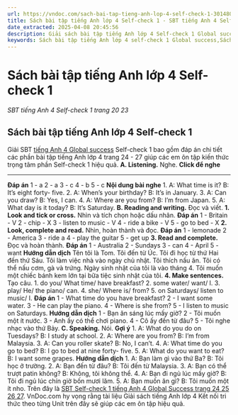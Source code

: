 ```yaml
---
url: https://vndoc.com/sach-bai-tap-tieng-anh-lop-4-self-check-1-301480
title: Sách bài tập tiếng Anh lớp 4 Self-check 1 - SBT tiếng Anh 4 Self-check 1 trang 20 23 - VnDoc.com
date_extracted: 2025-04-08 20:45:56
description: Giải sách bài tập tiếng Anh lớp 4 Self-check 1 Global success trang 24 27 hướng dẫn soạn bài tập SBT Self-check 1 lớp 4 giúp các em chuẩn bị bài tập hiệu quả.
keywords: Sách bài tập tiếng Anh lớp 4 self-check 1 Global success,Sách bài tập tiếng Anh 4 self-check 1 Global success,Sách bài tập tiếng Anh lớp 4 self-check 1,Sách bài tập tiếng Anh 4 self-check 1,SBT tiếng Anh 4 self-check 1 trang 24 27,sách bài tập tiếng anh lớp 4 self-check 1 trang 24 27,sách bài tập tiếng anh lớp 4 global success self-check 1,sách bài tập tiếng anh 4 global success self-check 1
---
```


# Sách bài tập tiếng Anh lớp 4 Self-check 1
 _SBT tiếng Anh 4 Self-check 1 trang 20 23_
## Sách bài tập tiếng Anh lớp 4 Self-check 1
Giải SBT [tiếng Anh 4 Global success](<https://vndoc.com/tieng-anh-lop-4-global-success>) Self-check 1 bao gồm đáp án chi tiết các phần bài tập tiếng Anh lớp 4 trang 24 - 27 giúp các em ôn tập kiến thức trọng tâm phần Self-check 1 hiệu quả.
**A. Listening.** Nghe.
**Click để nghe**
****
**Đáp án**
1 - a
2 - a
3 - c
4 - b
5 - c
**Nội dung bài nghe**
1\. A: What time is it?
B: It’s eight forty- five.
2\. A: When’s your birthday?
B: It’s in January.
3\. A: Can you draw?
B: Yes, I can.
4\. A: Where are you from?
B: I’m from Japan.
5\. A: What day is it today?
B: It’s Saturday.
**B. Reading and writing.** Đọc và viết. 
**1\. Look and tick or cross.** Nhìn và tích chọn hoặc dấu nhân.
**Đáp án**
1 - Britain - V
2 - chip - X
3 - listen to music - V
4 - ride a bike - V
5 - go to bed - X
**2\. Look, complete and read.** Nhìn, hoàn thành và đọc.
**Đáp án**
1 - lemonade
2 - America
3 - ride a
4 - play the guitar
5 - get up
**3\. Read and complete.** Đọc và hoàn thành.
**Đáp án**
1 - Australia
2 - Sundays
3 - can
4 - April
5 - want
**Hướng dẫn dịch**
Tên tôi là Tom. Tôi đến từ Úc. Tôi đi học từ thứ Hai đến thứ Sáu. Tôi làm việc nhà vào ngày chủ nhật. Tôi thích nấu ăn. Tôi có thể nấu cơm, gà và trứng. Ngày sinh nhật của tôi là vào tháng 4. Tôi muốn một chiếc bánh kem lớn tại bữa tiệc sinh nhật của tôi.
**4\. Make sentences.** Tạo câu. 
1\. do you/ What time/ have breakfast?
2\. some water/ want/ I.
3\. play/ He/ the piano/ can.
4\. she/ Where is/ from?
5\. on Saturdays/ listen to music/ I.
**Đáp án**
1 - What time do you have breakfast?
2 - I want some water.
3 - He can play the piano.
4 - Where is she from?
5 - I listen to music on Saturdays.
**Hướng dẫn dịch**
1 - Bạn ăn sáng lúc mấy giờ?
2 - Tôi muốn một ít nước.
3 - Anh ấy có thể chơi piano.
4 - Cô ấy đến từ đâu?
5 - Tôi nghe nhạc vào thứ Bảy.
**C. Speaking.** Nói. 
**Gợi ý**
1.
A: What do you do on Tuesdays?
B: I study at school.
2.
A: Where are you from?
B: I’m from Malaysia.
3.
A: Can you roller skate?
B: No, I can’t.
4.
A: What time do you go to bed?
B: I go to bed at nine forty- five.
5.
A: What do you want to eat?
B: I want some grapes.
**Hướng dẫn dịch**
1.
A: Bạn làm gì vào thứ Ba?
B: Tôi học ở trường.
2.
A: Bạn đến từ đâu?
B: Tôi đến từ Malaysia.
3.
A: Bạn có thể trượt patin không?
B: Không, tôi không thể.
4.
A: Bạn đi ngủ lúc mấy giờ?
B: Tôi đi ngủ lúc chín giờ bốn mươi lăm.
5.
A: Bạn muốn ăn gì?
B: Tôi muốn một ít nho.
Trên đây là [SBT Self-check 1 tiếng Anh 4 Global Success trang 24 25 26 27](<https://vndoc.com/sach-bai-tap-tieng-anh-lop-4-self-check-1-301480>). VnDoc.com hy vọng rằng tài liệu Giải sách tiếng Anh lớp 4 Kết nối tri thức theo từng Unit trên đây sẽ giúp các em ôn tập hiệu quả.

